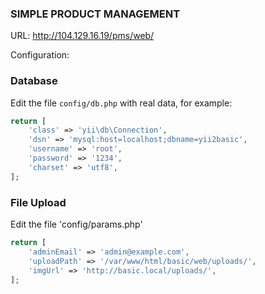 ### SIMPLE PRODUCT MANAGEMENT

URL: http://104.129.16.19/pms/web/

Configuration:

### Database

Edit the file `config/db.php` with real data, for example:

```php
return [
    'class' => 'yii\db\Connection',
    'dsn' => 'mysql:host=localhost;dbname=yii2basic',
    'username' => 'root',
    'password' => '1234',
    'charset' => 'utf8',
];
```
### File Upload

Edit the file 'config/params.php'
```php
return [
    'adminEmail' => 'admin@example.com',
    'uploadPath' => '/var/www/html/basic/web/uploads/',
    'imgUrl' => 'http://basic.local/uploads/',
];
```

